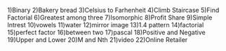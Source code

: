 1)Binary
2)Bakery bread
3)Celsius to Farhenheit
4)Climb Staircase
5)Find Factorial
6)Greatest among three
7)Isomorphic
8)Profit Share
9)Simple Intrest
10)vowels
11)water
12)mirror image
13)1.4 pattern
14)factorial
15)perfect factor
16)between two
17)pascal
18)Positive and Negative
19)Upper and Lower
20)M and Nth
21)video
22)Online Retailer
